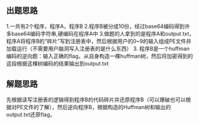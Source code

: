 ## 出题思路
1.一共有2个程序，程序A，程序B
2.程序B被分成10份，经过base64编码得到许多base64编码字符串,硬编码在程序A中
3.做题的人拿到的是程序A和output.txt，程序A将程序B的“碎片”写到注册表中，然后根据用户的0~9的输入组成PE文件并加载运行（不需要用户脑洞写入注册表的是什么东西）
3. 程序B是一个huffman编码的逆向题：输入正确的flag，从自身构造一棵huffman树，然后将加密得到的这段根据这棵树编码的结果输出到output.txt

## 解题思路
先根据读写注册表的逻辑得到程序B的代码碎片并还原程序B（可以爆破也可以根据对PE文件的了解），然后逆向程序B，根据构造的Huffman树和输出的output.txt还原flag。
